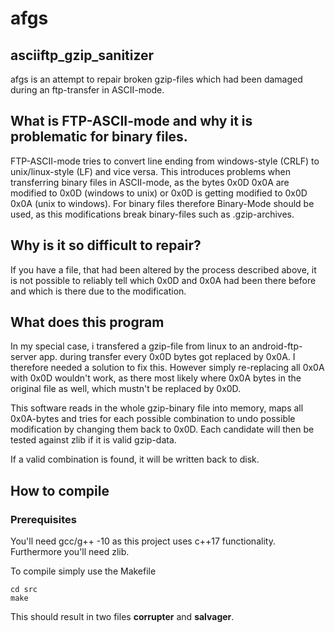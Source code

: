 # afgs
## asciiftp_gzip_sanitizer
afgs is an attempt to repair broken gzip-files which had been damaged during an ftp-transfer in ASCII-mode.

## What is FTP-ASCII-mode and why it is problematic for binary files.
FTP-ASCII-mode tries to convert line ending from windows-style (CRLF) to unix/linux-style (LF) and vice versa. This introduces problems when transferring binary files in ASCII-mode, as the bytes 0x0D 0x0A are modified to 0x0D (windows to unix) or 0x0D is getting modified to 0x0D 0x0A (unix to windows). For binary files therefore Binary-Mode should be used, as this modifications break binary-files such as .gzip-archives.

## Why is it so difficult to repair?
If you have a file, that had been altered by the process described above, it is not possible to reliably tell which 0x0D and 0x0A had been there before and which is there due to the modification.

## What does this program
In my special case, i transfered a gzip-file from linux to an android-ftp-server app. during transfer every 0x0D bytes got replaced by 0x0A. I therefore needed a solution to fix this. However simply re-replacing all 0x0A with 0x0D wouldn't work, as there most likely where 0x0A bytes in the original file as well, which mustn't be replaced by 0x0D.

This software reads in the whole gzip-binary file into memory, maps all 0x0A-bytes and tries for each possible combination to undo possible modification by changing them back to 0x0D. Each candidate will then be tested against zlib if it is valid gzip-data.

If a valid combination is found, it will be written back to disk.

## How to compile
### Prerequisites
You'll need gcc/g++ -10 as this project uses c++17 functionality.
Furthermore you'll need zlib.

To compile simply use the Makefile

```
cd src
make
```

This should result in two files **corrupter** and **salvager**.
